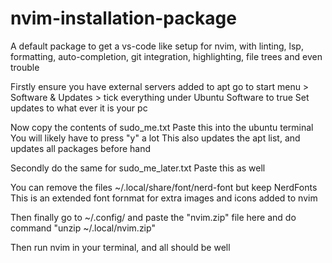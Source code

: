 # nvim-installation-package
A default package to get a vs-code like setup for nvim, with linting, lsp, formatting, auto-completion, git integration, highlighting, file trees and even trouble

Firstly ensure you have external servers added to apt
go to
start menu > Software & Updates > tick everything under Ubuntu Software to true
Set updates to what ever it is your pc

Now copy the contents of sudo_me.txt
Paste this into the ubuntu terminal
You will likely have to press "y" a lot
This also updates the apt list, and updates all packages before hand

Secondly do the same for sudo_me_later.txt
Paste this as well

You can remove the files ~/.local/share/font/nerd-font but keep NerdFonts
This is an extended font fornmat for extra images and icons added to nvim

Then finally go to ~/.config/ and paste the "nvim.zip" file here and do command "unzip ~/.local/nvim.zip"

Then run nvim in your terminal, and all should be well
